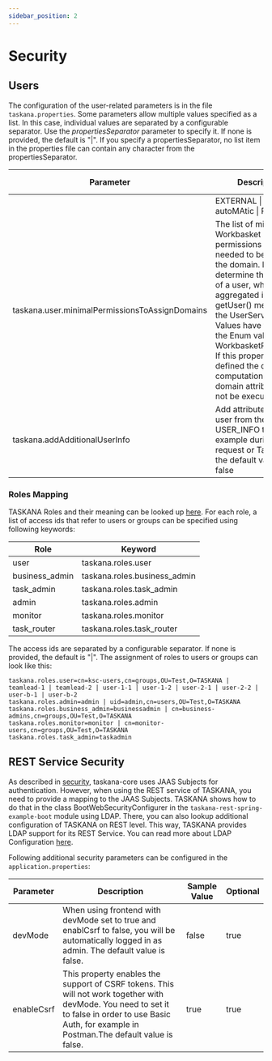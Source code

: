 ```yaml
---
sidebar_position: 2
---
```


# Security

## Users

The configuration of the user-related parameters is in the file ```taskana.properties```. Some parameters allow multiple values specified as a list. In this case, individual values are separated by a configurable separator. Use the *propertiesSeparator* parameter to specify it. If none is provided, the default is "|". If you specify a propertiesSeparator, no list item in the properties file can contain any character from the propertiesSeparator.

| Parameter                                      | Description                                                                                                                                                                                                                                                                                                                                                             | Sample Value                         |
|------------------------------------------------|-------------------------------------------------------------------------------------------------------------------------------------------------------------------------------------------------------------------------------------------------------------------------------------------------------------------------------------------------------------------------|--------------------------------------|
                                                                     | EXTERNAL \| manual \| autoMAtic \| Process |
| taskana.user.minimalPermissionsToAssignDomains | The  list of minimal Workbasket permissions of a user needed to belong to  the domain. Needed to determine the domains of a user, which are  aggregated in the getUser() method of the UserService. Values have to match the Enum values of WorkbasketPermission. If this property is not defined the dynamic computation of the domain attribute will not be executed. | READ \| OPEN                           |
| taskana.addAdditionalUserInfo                  | Add attributes of the user from the USER_INFO table, for example during a Task request or Task Query, the default value is false                                                                                                                                                                                                                                                           | true

### Roles Mapping

TASKANA Roles and their meaning can be looked up [here](../core-concepts/securityAndPermissions#security-roles-in-taskana). For each role, a list of access ids that refer to users or groups can be specified using following keywords:

| Role           | Keyword                     |
|----------------|-----------------------------|
| user           | taskana.roles.user          |
| business_admin | taskana.roles.business_admin |
| task_admin     | taskana.roles.task_admin     |
| admin          | taskana.roles.admin         |
| monitor        | taskana.roles.monitor       |
| task_router    | taskana.roles.task_router    |

The access ids are separated by a configurable separator. If none is provided, the default is "|". The assignment of roles to users or groups can look like this:
```
taskana.roles.user=cn=ksc-users,cn=groups,OU=Test,O=TASKANA | teamlead-1 | teamlead-2 | user-1-1 | user-1-2 | user-2-1 | user-2-2 | user-b-1 | user-b-2
taskana.roles.admin=admin | uid=admin,cn=users,OU=Test,O=TASKANA
taskana.roles.business_admin=businessadmin | cn=business-admins,cn=groups,OU=Test,O=TASKANA
taskana.roles.monitor=monitor | cn=monitor-users,cn=groups,OU=Test,O=TASKANA
taskana.roles.task_admin=taskadmin
```

## REST Service Security

As described in [security](../core-concepts/securityAndPermissions.md), taskana-core uses JAAS Subjects for authentication. However, when using the REST service of TASKANA, you need to provide a mapping to the JAAS Subjects. TASKANA shows how to do that in the class BootWebSecurityConfigurer in the ```taskana-rest-spring-example-boot``` module using LDAP. There, you can also lookup additional configuration of TASKANA on REST level. This way, TASKANA provides LDAP support for its REST Service. You can read more about LDAP Configuration [here](ldap.md). 

Following additional security parameters can be configured in the ```application.properties```:

|Parameter                        |Description                                              |Sample Value          |Optional|
|---------------------------------|---------------------------------------------------------|----------------------|--------|               
|devMode                          |When using frontend with devMode set to true and enablCsrf to false, you will be automatically logged in as admin. The default value is false.|false|true
|enableCsrf                |This property enables the support of CSRF tokens. This will not work together with devMode. You need to set it to false in order to use Basic Auth, for example in Postman.The default value is false.|true|true
